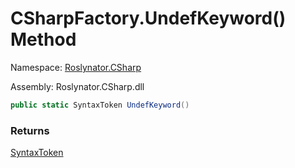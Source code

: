 # CSharpFactory\.UndefKeyword\(\) Method

Namespace: [Roslynator.CSharp](../../README.md)

Assembly: Roslynator\.CSharp\.dll

```csharp
public static SyntaxToken UndefKeyword()
```

### Returns

[SyntaxToken](https://docs.microsoft.com/en-us/dotnet/api/microsoft.codeanalysis.syntaxtoken)

